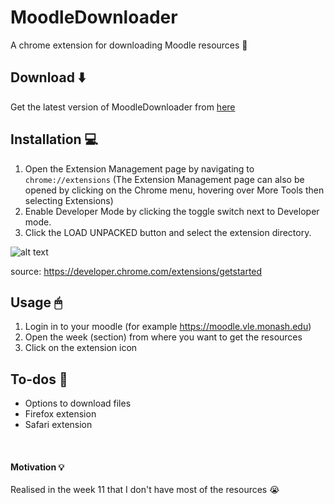 # MoodleDownloader 
A chrome extension for downloading Moodle resources 💾

## Download ⬇️
Get the latest version of MoodleDownloader from [here](https://github.com/harsilspatel/MoodleDownloader/releases/latest)

## Installation 💻
1. Open the Extension Management page by navigating to `chrome://extensions` (The Extension Management page can also be opened by clicking on the Chrome menu, hovering over More Tools then selecting Extensions)
2. Enable Developer Mode by clicking the toggle switch next to Developer mode.
3. Click the LOAD UNPACKED button and select the extension directory.

![alt text](https://developer.chrome.com/static/images/get_started/load_extension.png)

source: https://developer.chrome.com/extensions/getstarted

## Usage 🖱
1. Login in to your moodle (for example https://moodle.vle.monash.edu)
2. Open the week (section) from where you want to get the resources
3. Click on the extension icon


## To-dos 📝
- Options to download files
- Firefox extension
- Safari extension

<br/>

#### Motivation 💡
Realised in the week 11 that I don't have most of the resources 😭 
